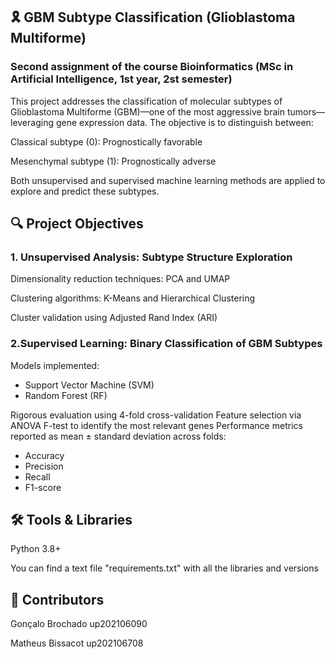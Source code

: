 ## 🎗️ GBM Subtype Classification (Glioblastoma Multiforme)
### Second assignment of the course Bioinformatics (MSc in Artificial Intelligence, 1st year, 2st semester)

This project addresses the classification of molecular subtypes of Glioblastoma Multiforme (GBM)—one of the most aggressive brain tumors—leveraging gene expression data. The objective is to distinguish between:

Classical subtype (0): Prognostically favorable

Mesenchymal subtype (1): Prognostically adverse

Both unsupervised and supervised machine learning methods are applied to explore and predict these subtypes.

## 🔍 Project Objectives
### 1. **Unsupervised Analysis: Subtype Structure Exploration**

Dimensionality reduction techniques: PCA and UMAP

Clustering algorithms: K-Means and Hierarchical Clustering

Cluster validation using Adjusted Rand Index (ARI)

### 2.**Supervised Learning: Binary Classification of GBM Subtypes**
Models implemented:
 - Support Vector Machine (SVM)
 - Random Forest (RF)

Rigorous evaluation using 4-fold cross-validation
Feature selection via ANOVA F-test to identify the most relevant genes
Performance metrics reported as mean ± standard deviation across folds:
   - Accuracy
   - Precision
   - Recall
   - F1-score

## 🛠️ Tools & Libraries
Python 3.8+

You can find a text file "requirements.txt" with all the libraries and versions

## 👥 Contributors

Gonçalo Brochado up202106090

Matheus Bissacot up202106708
